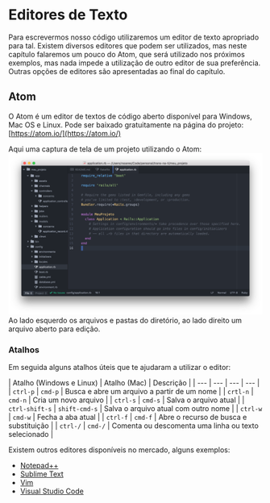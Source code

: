 # Editores de Texto

Para escrevermos nosso código utilizaremos um editor de texto apropriado para
tal. Existem diversos editores que podem ser utilizados, mas neste capítulo
falaremos um pouco do Atom, que será utilizado nos próximos exemplos,
mas nada impede a utilização de outro editor de sua preferência. Outras
opções de editores são apresentadas ao final do capítulo.

## Atom

O Atom é um editor de textos de código aberto disponível para Windows, Mac OS e
Linux. Pode ser baixado gratuitamente na página do projeto:
[https://atom.io/](https://atom.io/)

Aqui uma captura de tela de um projeto utilizando o Atom:
![Atom](images/3_editores/atom_exemplo.png)
Ao lado esquerdo os arquivos e pastas do diretório, ao lado direito um arquivo
aberto para edição.

### Atalhos

Em seguida alguns atalhos úteis que te ajudaram a utilizar o editor:

| Atalho (Windows e Linux) | Atalho (Mac) | Descrição |
| --- | --- | --- | --- |
| `ctrl-p` | `cmd-p` | Busca e abre um arquivo a partir de um nome |
| `crtl-n` | `cmd-n` | Cria um novo arquivo |
| `ctrl-s` | `cmd-s` | Salva o arquivo atual |
| `ctrl-shift-s` | `shift-cmd-s` | Salva o arquivo atual com outro nome |
| `ctrl-w` | `cmd-w` | Fecha a aba atual |
| `ctrl-f` | `cmd-f` | Abre o recurso de busca e substituição |
| `ctrl-/` | `cmd-/` | Comenta ou descomenta uma linha ou texto selecionado |

Existem outros editores disponíveis no mercado, alguns exemplos:

* [Notepad++](https://notepad-plus-plus.org/)
* [Sublime Text](https://www.sublimetext.com/)
* [Vim](http://www.vim.org/)
* [Visual Studio Code](https://code.visualstudio.com/)
